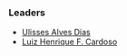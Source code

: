 ### Leaders

* [Ulisses Alves Dias](mailto:ulisses.alves@owasp.org)
* [Luiz Henrique F. Cardoso](mailto:luiz.henrique@owasp.org)

